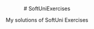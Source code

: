<p align="center">
# SoftUniExercises
</p>
<p align="center">
My solutions of SoftUni Exercises
</p>
